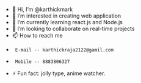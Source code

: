 - 👋 Hi, I’m @karthickmark
- 👀 I’m interested in creating web application
- 🌱 I’m currently learning react.js and Node.js
- 💞️ I’m looking to collaborate on real-time projects
- 📫 How to reach me
-      E-mail -- karthickraja2122@gamil.com
-      Mobile -- 8883806327
- ⚡ Fun fact: jolly type, anime watcher.

<!---
karthickmark/karthickmark is a ✨ special ✨ repository because its `README.md` (this file) appears on your GitHub profile.
You can click the Preview link to take a look at your changes.
--->
